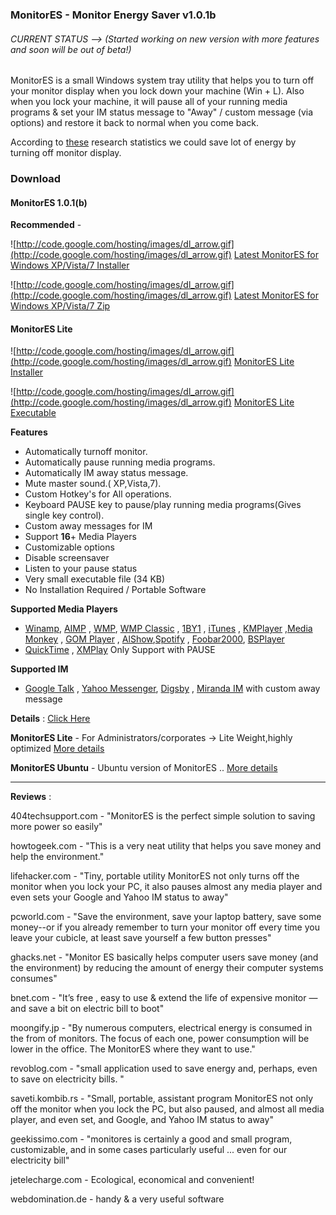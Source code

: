 ### MonitorES - Monitor Energy Saver v1.0.1b ###

###### CURRENT STATUS --> (Started working on new version with more features and soon will be out of beta!) ######

MonitorES is a small Windows system tray utility that helps you to turn off your monitor display when you lock down your machine (Win + L). Also when you lock your machine, it will pause all of your running media programs & set your IM status message to "Away" / custom message (via options) and restore it back to normal when you come back.

According to [these](http://www.doit.wisc.edu/news/story.asp?filename=598) research statistics we could save lot of energy by turning off monitor display.

### Download ###

#### MonitorES 1.0.1(b) ####

**Recommended** -

![http://code.google.com/hosting/images/dl_arrow.gif](http://code.google.com/hosting/images/dl_arrow.gif)
[Latest MonitorES for Windows XP/Vista/7 Installer ](http://monitores.googlecode.com/files/MonitorES_1.0.1b_Installer.exe)

![http://code.google.com/hosting/images/dl_arrow.gif](http://code.google.com/hosting/images/dl_arrow.gif)
[Latest MonitorES for Windows XP/Vista/7 Zip ](http://monitores.googlecode.com/files/MonitorES_1.0.1b.zip)


#### MonitorES Lite ####
![http://code.google.com/hosting/images/dl_arrow.gif](http://code.google.com/hosting/images/dl_arrow.gif) [MonitorES Lite Installer](http://monitores.googlecode.com/files/MonitorES_Setup.msi)

![http://code.google.com/hosting/images/dl_arrow.gif](http://code.google.com/hosting/images/dl_arrow.gif) [MonitorES Lite Executable](http://monitores.googlecode.com/files/MonitorESLite.exe)


**Features**
  * Automatically turnoff monitor.
  * Automatically pause running media programs.
  * Automatically IM away status message.
  * Mute master sound.( XP,Vista,7).
  * Custom Hotkey's for All operations.
  * Keyboard PAUSE key to pause/play running media programs(Gives single key control).
  * Custom away messages for IM
  * Support **16**+ Media Players
  * Customizable options
  * Disable screensaver
  * Listen to your pause status
  * Very small executable file (34 KB)
  * No Installation Required / Portable Software


**Supported Media Players**

  * [Winamp](http://www.winamp.com/), [AIMP](http://www.aimp.ru/index.php?newsid=96) , [WMP](http://www.microsoft.com/windows/windowsmedia/player/11/default.aspx), [WMP Classic](http://www.free-codecs.com/download/Media_Player_Classic.htm) , [1BY1](http://mpesch3.de1.cc/1by1.html) , [iTunes](http://www.apple.com/itunes/download/) , [KMPlayer](http://www.filehippo.com/download_kmplayer/) ,[Media Monkey](http://www.mediamonkey.com/) , [GOM Player](http://www.gomlab.com/eng/GMP_download.html) , [AlShow](http://www.altools.com/ALTools/ALShow.aspx),[Spotify](http://www.spotify.com/) , [Foobar2000](http://www.foobar2000.org/), [BSPlayer](http://www.bsplayer.com/)
  * [QuickTime](http://www.apple.com/quicktime/) , [XMPlay](http://www.un4seen.com/) Only Support with PAUSE

**Supported IM**

  * [Google Talk](http://www.google.com/talk/) , [Yahoo Messenger](http://messenger.yahoo.com/), [Digsby](http://www.digsby.com/) , [Miranda IM](http://www.miranda-im.org/)  with custom away message

**Details** :  [Click Here](http://ukanth.in/blog/?p=249)

**MonitorES Lite** - For Administrators/corporates -> Lite Weight,highly optimized [More details](http://ukanth.in/blog/?p=254)

**MonitorES Ubuntu** - Ubuntu version of MonitorES .. [More details](http://code.google.com/p/lmonitores/)


---

**Reviews** :


404techsupport.com - "MonitorES is the perfect simple solution to saving more power so easily"

howtogeek.com - "This is a very neat utility that helps you save money and help the environment."

lifehacker.com - "Tiny, portable utility MonitorES not only turns off the monitor when you lock your PC, it also pauses almost any media player and even sets your Google and Yahoo IM status to away"

pcworld.com - "Save the environment, save your laptop battery, save some money--or if you already remember to turn your monitor off every time you leave your cubicle, at least save yourself a few button presses"

ghacks.net - "Monitor ES basically helps computer users save money (and the environment) by reducing the amount of energy their computer systems consumes"

bnet.com - "It’s free , easy to use & extend the life of expensive monitor — and save a bit on electric bill to boot"

moongify.jp - "By numerous computers, electrical energy is consumed in the from of monitors. The focus of each one, power consumption will be lower in the office. The MonitorES where they want to use."

revoblog.com - "small application used to save energy and, perhaps, even to save on electricity bills. "

saveti.kombib.rs - "Small, portable, assistant program MonitorES not only off the monitor when you lock the PC, but also paused, and almost all media player, and even set, and Google, and Yahoo IM status to away"

geekissimo.com - "monitores is certainly a good and small program, customizable, and in some cases particularly useful ... even for our electricity bill"

jetelecharge.com - Ecological, economical and convenient!

webdomination.de - handy & a very useful software
